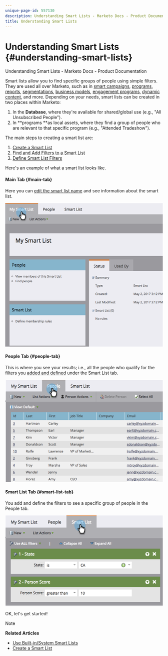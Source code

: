 ```yaml
---
unique-page-id: 557130
description: Understanding Smart Lists - Marketo Docs - Product Documentation
title: Understanding Smart Lists
---
```


# Understanding Smart Lists {#understanding-smart-lists}

Understanding Smart Lists - Marketo Docs - Product Documentation

Smart lists allow you to find specific groups of people using simple filters. They are used all over Marketo, such as in [smart campaigns](../../../product-docs/core-marketo-concepts/smart-campaigns.md), [programs](../../../product-docs/core-marketo-concepts/programs.md), [reports](../../../product-docs/reporting/basic-reporting.md), [segmentations](../../../product-docs/personalization/segmentation-and-snippets.md), [business models](../../../product-docs/reporting/revenue-cycle-analytics/revenue-cycle-models.md), [engagement programs](../../../product-docs/email-marketing/drip-nurturing.md), [dynamic content](../../../product-docs/personalization/segmentation-and-snippets.md), and more. Depending on your needs, smart lists can be created in two places within Marketo:

1. In the **Database**, where they're available for shared/global use (e.g., "All Unsubscribed People").
1. In **programs **as local assets, where they find a group of people who are relevant to that specific program (e.g., "Attended Tradeshow").

The main steps to creating a smart list are:

1. [Create a Smart List](creating-a-smart-list/create-a-smart-list.md)
1. [Find and Add Filters to a Smart List](creating-a-smart-list/find-and-add-filters-to-a-smart-list.md)
1. [Define Smart List Filters](creating-a-smart-list/define-smart-list-filters.md)

Here's an example of what a smart list looks like.

#### Main Tab {#main-tab}

Here you can [edit the smart list name](../../../product-docs/core-marketo-concepts/miscellaneous/rename-a-marketo-asset.md) and see information about the smart list.

![](assets/smartlist.png)

#### People Tab {#people-tab}

This is where you see your results; i.e., all the people who qualify for the filters you [added and defined](creating-a-smart-list/find-and-add-filters-to-a-smart-list.md) under the Smart List tab.

![](assets/smartlist-people.png)

#### Smart List Tab {#smart-list-tab}

You add and define the filters to see a specific group of people in the People tab.

![](assets/smartlist-filters.png)

OK, let's get started!

>[!NOTE]
>
>**Related Articles**
>
>* [Use Built-in/System Smart Lists](using-smart-lists/use-built-in-system-smart-lists.md)
>* [Create a Smart List](creating-a-smart-list/create-a-smart-list.md)
>

